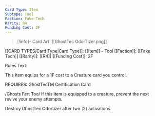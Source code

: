 ```yaml
---
Card Type: Item
Subtype: Tool
Faction: Fake Tech
Rarity: R4
Funding Cost: 2F
---
```

> [!info]- Card Art
> ![[GhostTec OdorTizer.png]]

[[CARD TYPES/Card Type|Card Type]]: [[Item]] - Tool
[[Faction]]: [[Fake Tech]]
[[Rarity]]: [[R4]]
[[Funding Cost]]: 2F

Rules Text:

This Item equips for a 1F cost to a Creature card you control.

REQUIRES: GhostTecTM Certification Card

/Ghosts Fart Too/ If this item is equipped to a creature, prevent the next revive your enemy attempts.

Destroy GhostTec Odortizer after two (2) activations.